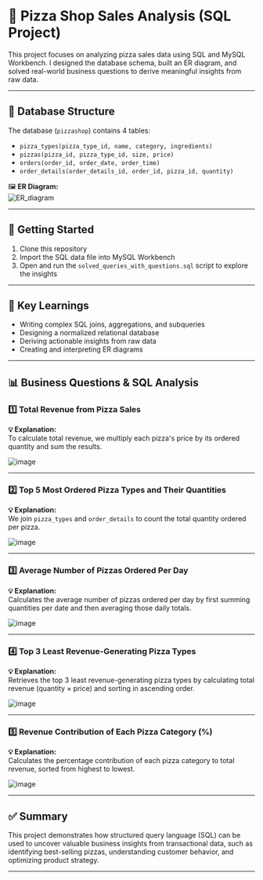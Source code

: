 # 🍕 Pizza Shop Sales Analysis (SQL Project)

This project focuses on analyzing pizza sales data using SQL and MySQL Workbench. I designed the database schema, built an ER diagram, and solved real-world business questions to derive meaningful insights from raw data.

---

## 🧱 Database Structure

The database (`pizzashop`) contains 4 tables:

- `pizza_types(pizza_type_id, name, category, ingredients)`
- `pizzas(pizza_id, pizza_type_id, size, price)`
- `orders(order_id, order_date, order_time)`
- `order_details(order_details_id, order_id, pizza_id, quantity)`

🖼️ **ER Diagram:**  
![ER_diagram](https://github.com/user-attachments/assets/6d016e19-d884-4204-a225-f9ceb6b30669)

---

## 🚀 Getting Started

1. Clone this repository  
2. Import the SQL data file into MySQL Workbench  
3. Open and run the `solved_queries_with_questions.sql` script to explore the insights  

---

## 📘 Key Learnings

- Writing complex SQL joins, aggregations, and subqueries  
- Designing a normalized relational database  
- Deriving actionable insights from raw data  
- Creating and interpreting ER diagrams  

---

## 📊 Business Questions & SQL Analysis

### 1️⃣ Total Revenue from Pizza Sales

**💡 Explanation:**  
To calculate total revenue, we multiply each pizza's price by its ordered quantity and sum the results.

![image](https://github.com/user-attachments/assets/4adc329d-8d93-4fcc-b83e-08ae757f31b3)

---

### 2️⃣ Top 5 Most Ordered Pizza Types and Their Quantities

**💡 Explanation:**  
We join `pizza_types` and `order_details` to count the total quantity ordered per pizza.

![image](https://github.com/user-attachments/assets/89a4039d-f135-4824-bf57-90ac47d7c9f2)

---

### 3️⃣ Average Number of Pizzas Ordered Per Day

**💡 Explanation:**  
Calculates the average number of pizzas ordered per day by first summing quantities per date and then averaging those daily totals.

![image](https://github.com/user-attachments/assets/c9dd13b1-aec0-471f-bf21-f0822a0b235d)

---

### 4️⃣ Top 3 Least Revenue-Generating Pizza Types

**💡 Explanation:**  
Retrieves the top 3 least revenue-generating pizza types by calculating total revenue (quantity × price) and sorting in ascending order.

![image](https://github.com/user-attachments/assets/bd1822cf-08ab-4381-956d-4826e828bc3f)

---

### 5️⃣ Revenue Contribution of Each Pizza Category (%)

**💡 Explanation:**  
Calculates the percentage contribution of each pizza category to total revenue, sorted from highest to lowest.

![image](https://github.com/user-attachments/assets/7bc08371-ea8b-47e2-8dd2-d4e446cb73aa)

---

## ✅ Summary

This project demonstrates how structured query language (SQL) can be used to uncover valuable business insights from transactional data, such as identifying best-selling pizzas, understanding customer behavior, and optimizing product strategy.

---
